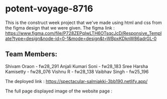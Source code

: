 # potent-voyage-8716

This is the construct week project that we've made using html and css from the figma design that we were given.
The figma link : https://www.figma.com/file/P728ZEPqIwLTH6OTsqcJcD/Responsive_Template?type=design&node-id=0-1&mode=design&t=WBpxKDknW86adrGL-0

## Team Members:
 Shivam Oraon - fw28_291
 Anjali Kumari Soni - fw28_183
 Sree Harsha Kamisetty - fw28_076
 Vishnu R - fw28_138
 Vaibhav Singh - fw25_196

The deployed link : https://spectacular-salmiakki-3bb190.netlify.app/

The full page displayed image of the website page :

